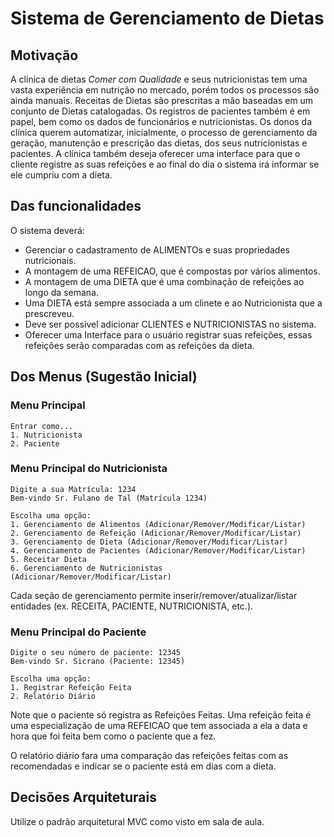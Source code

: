 # Sistema de Gerenciamento de Dietas

## Motivação

A clínica de dietas *Comer com Qualidade* e seus nutricionistas tem uma
vasta experiência em nutrição no mercado, porém todos os processos são
ainda manuais. Receitas de Dietas são prescritas a mão baseadas em um
conjunto de Dietas catalogadas. Os registros de pacientes também é em 
papel, bem como os dados de funcionários e nutricionistas. Os donos da
clínica querem automatizar, inicialmente, o processo de gerenciamento da
geração, manutenção e prescrição das dietas, dos seus nutricionistas e
pacientes. A clínica também deseja oferecer uma interface para que o 
cliente registre as suas refeições e ao final do dia o sistema irá informar
se ele cumpriu com a dieta.

## Das funcionalidades

O sistema deverá:

- Gerenciar o cadastramento de ALIMENTOs e suas propriedades
nutricionais.
- A montagem de uma REFEICAO, que é compostas por vários alimentos.
- A montagem de uma DIETA que é uma combinação de refeições ao longo
da semana.
- Uma DIETA está sempre associada a um clinete e ao Nutricionista 
que a prescreveu.
- Deve ser possível adicionar CLIENTES e NUTRICIONISTAS no sistema.
- Oferecer uma Interface para o usuário registrar suas refeições, essas
refeições serão comparadas com as refeições da dieta.

## Dos Menus (Sugestão Inicial)

### Menu Principal
```
Entrar como...
1. Nutricionista
2. Paciente
```

### Menu Principal do Nutricionista
```
Digite a sua Matrícula: 1234
Bem-vindo Sr. Fulano de Tal (Matrícula 1234)

Escolha uma opção:
1. Gerenciamento de Alimentos (Adicionar/Remover/Modificar/Listar)
2. Gerenciamento de Refeição (Adicionar/Remover/Modificar/Listar)
3. Gerenciamento de Dieta (Adicionar/Remover/Modificar/Listar)
4. Gerenciamento de Pacientes (Adicionar/Remover/Modificar/Listar)
5. Receitar Dieta
6. Gerenciamento de Nutricionistas (Adicionar/Remover/Modificar/Listar)
```

Cada seção de gerenciamento permite inserir/remover/atualizar/listar 
entidades (ex. RECEITA, PACIENTE, NUTRICIONISTA, etc.).

### Menu Principal do Paciente
```
Digite o seu número de paciente: 12345
Bem-vindo Sr. Sicrano (Paciente: 12345)

Escolha uma opção:
1. Registrar Refeição Feita
2. Relatório Diário
```

Note que o paciente só registra as Refeições Feitas. Uma refeição feita
é uma especialização de uma REFEICAO que tem associada a ela a data e hora
que foi feita bem como o paciente que a fez.

O relatório diário fara uma comparação das refeições feitas com as recomendadas
e indicar se o paciente está em dias com a dieta.

## Decisões Arquiteturais

Utilize o padrão arquitetural MVC como visto em sala de aula.

